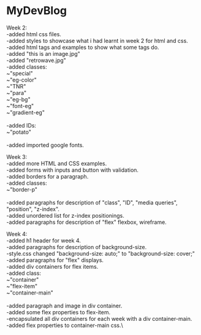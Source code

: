 # MyDevBlog
Week 2: \
-added html css files.\
-added styles to showcase what i had learnt in week 2 for html and css.\
-added html tags and examples to show what some tags do.\
-added "this is an image.jpg"\
-added "retrowave.jpg"\
-added classes:\
~"special"\
~"eg-color"\
~"TNR"\
~"para"\
~"eg-bg"\
~"font-eg"\
~"gradient-eg"\
\
-added IDs:\
~"potato"\
\
-added imported google fonts.

Week 3: \
-added more HTML and CSS examples.\
-added forms with inputs and button with validation.\
-added borders for a paragraph.\
-added classes:\
~"border-p"\
\
-added paragraphs for description of "class", "ID", "media queries", "position", "z-index".\
-added unordered list for z-index positionings.\
-added paragraphs for description of "flex" flexbox, wireframe.

Week 4:\
-added h1 header for week 4.\
-added paragraphs for description of background-size.\
-style.css changed "background-size: auto;" to "background-size: cover;"\
-added paragraphs for "flex" displays.\
-added div containers for flex items.\
-added class:\
~"container"\
~"flex-item"\
~"container-main"\
\
-added paragraph and image in div container.\
-added some flex properties to flex-item.\
-encapsulated all div containers for each week with a div container-main.\
-added flex properties to container-main css.\